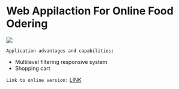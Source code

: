# Web Appilaction For Online Food Odering 

![](https://github.com/petrzavadski/Frontend-for-Responsive-Home-Food-Ordering-Web-Application/Screen.png)

`Application advantages and capabilities:`

- Multilevel filtering responsive system
- Shopping cart 

`Link to online version:` [LINK](https://course-jsbasic.javascript.ru/)






